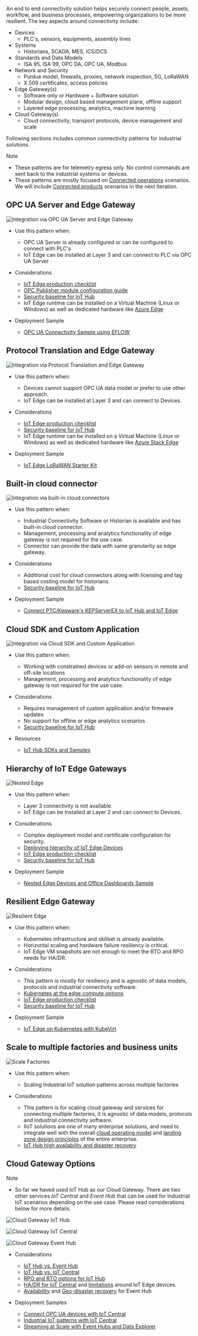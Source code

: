 An end to end connectivity solution helps securely connect people, assets, workflow, and business processes, empowering organizations to be more resilient. The key aspects around connectivity include:

- Devices
    - PLC's, sensors, equipments, assembly lines
- Systems 
    - Historians, SCADA, MES, ICS/DCS
- Standards and Data Models
    - ISA 95, ISA 99, OPC DA, OPC UA, Modbus
- Network and Security
    - Purdue model, firewalls, proxies, network inspection, 5G, LoRaWAN
    - X.509 certificates, access policies
- Edge Gateway(s)
    - Software only or Hardware + Software solution
    - Modular design, cloud based management plane, offline support
    - Layered edge processing, analytics, machine learning
- Cloud Gateway(s)
    - Cloud connectivity, transport protocols, device management and scale

Following sections includes common connectivity patterns for industrial solutions. 

> [!NOTE]
> - These patterns are for telemetry egress only. No control commands are sent back to the industrial systems or devices.
> - These patterns are mostly focused on [Connected operations](https://docs.microsoft.com/en-us/azure/architecture/framework/iot/iot-overview#connected-operations) scenarios. We will include [Connected products](https://docs.microsoft.com/en-us/azure/architecture/framework/iot/iot-overview#connected-products) scenarios in the next iteration.


## OPC UA Server and Edge Gateway

![Integration via OPC UA Server and Edge Gateway](images/edge-opcua.png)

- Use this pattern when:
    - OPC UA Server is already configured or can be configured to connect with PLC's
    - IoT Edge can be installed at Layer 3 and can connect to PLC via OPC UA Server

- Considerations
    - [IoT Edge production checklist](https://docs.microsoft.com/en-us/azure/iot-edge/production-checklist?view=iotedge-2018-06)
    - [OPC Publisher module configuration guide](https://github.com/Azure/Industrial-IoT/blob/main/docs/modules/publisher.md)
    - [Security baseline for IoT Hub](https://docs.microsoft.com/en-us/security/benchmark/azure/baselines/iot-hub-security-baseline?toc=/azure/iot-hub/TOC.json)
    - IoT Edge runtime can be installed on a Virtual Machine (Linux or Windows) as well as dedicated hardware like [Azure  Edge](https://azure.microsoft.com/en-us/products/azure-stack/edge/#overview) 

- Deployment Sample
    - [OPC UA Connectivity Sample using EFLOW](https://github.com/Azure-Samples/industrial-iot-patterns/tree/main/1_Connectivity)


## Protocol Translation and Edge Gateway

![Integration via Protocol Translation and Edge Gateway](images/edge-protocoltranslation.png)

- Use this pattern when:
    - Devices cannot support OPC UA data model or prefer to use other approach.
    - IoT Edge can be installed at Layer 3 and can connect to Devices.

- Considerations
    - [IoT Edge production checklist](https://docs.microsoft.com/en-us/azure/iot-edge/production-checklist?view=iotedge-2018-06)
    - [Security baseline for IoT Hub](https://docs.microsoft.com/en-us/security/benchmark/azure/baselines/iot-hub-security-baseline?toc=/azure/iot-hub/TOC.json)
    - IoT Edge runtime can be installed on a Virtual Machine (Linux or Windows) as well as dedicated hardware like [Azure Stack Edge](https://azure.microsoft.com/en-us/products/azure-stack/edge/#overview) 

- Deployment Sample
    - [IoT Edge LoRaWAN Starter Kit](https://github.com/Azure/iotedge-lorawan-starterkit)
   
## Built-in cloud connector

![Integration via built-in cloud connectors](images/historian-cloudconnector.png)

- Use this pattern when:
    - Industrial Connectivity Software or Historian is available and has built-in cloud connector.
    - Management, processing and analytics functionality of edge gateway is not required for the use case.
    - Connector can provide the data with same granularity as edge gateway.   

- Considerations
    - Additional cost for cloud connectors along with licensing and tag based costing model for historians.
    - [Security baseline for IoT Hub](https://docs.microsoft.com/en-us/security/benchmark/azure/baselines/iot-hub-security-baseline?toc=/azure/iot-hub/TOC.json)

- Deployment Sample
    - [Connect PTC/Kepware's KEPServerEX to IoT Hub and IoT Edge](https://docs.microsoft.com/en-us/samples/azure-samples/iot-hub-how-to-kepware-edge/azure-iot-edge-connect-ptc/)

## Cloud SDK and Custom Application

![Integration via Cloud SDK and Custom Application](images/direct-sdk.png)

- Use this pattern when:
    - Working with constrained devices or add-on sensors in remote and off-site locations
    - Management, processing and analytics functionality of edge gateway is not required for the use case.

- Considerations
    - Requires management of custom application and/or firmware updates
    - No support for offline or edge analytics scenarios
    - [Security baseline for IoT Hub](https://docs.microsoft.com/en-us/security/benchmark/azure/baselines/iot-hub-security-baseline?toc=/azure/iot-hub/TOC.json)

- Resources
    - [IoT Hub SDKs and Samples](https://docs.microsoft.com/en-us/azure/iot-hub/iot-hub-devguide-sdks)

## Hierarchy of IoT Edge Gateways

![Nested Edge](images/nested-edge.png)

- Use this pattern when:
    - Layer 3 connectivity is not available.
    - IoT Edge can be installed at Layer 2 and can connect to Devices.

- Considerations
    - Complex deployment model and certificate configuration for security.
    - [Deploying hierarchy of IoT Edge Devices](https://docs.microsoft.com/en-us/azure/iot-edge/tutorial-nested-iot-edge?view=iotedge-2020-11)
    - [IoT Edge production checklist](https://docs.microsoft.com/en-us/azure/iot-edge/production-checklist?view=iotedge-2018-06)
    - [Security baseline for IoT Hub](https://docs.microsoft.com/en-us/security/benchmark/azure/baselines/iot-hub-security-baseline?toc=/azure/iot-hub/TOC.json)

- Deployment Sample
    - [Nested Edge Devices and Office Dashboards Sample](https://github.com/Azure-Samples/iot-edge-for-iiot)

## Resilient Edge Gateway

![Resilient Edge](images/resilient-edge.png)

- Use this pattern when:
    - Kubernetes infrastructure and skillset is already available.
    - Horizontal scaling and hardware failure resiliency is critical.
    - IoT Edge VM snapshots are not enough to meet the RTO and RPO needs for HA/DR.

- Considerations
    - This pattern is mostly for resiliency and is agnostic of data models, protocols and industrial connectivity software.
    - [Kubernetes at the edge compute options](https://docs.microsoft.com/en-us/azure/architecture/operator-guides/aks/choose-kubernetes-edge-compute-option)
    - [IoT Edge production checklist](https://docs.microsoft.com/en-us/azure/iot-edge/production-checklist?view=iotedge-2018-06)
    - [Security baseline for IoT Hub](https://docs.microsoft.com/en-us/security/benchmark/azure/baselines/iot-hub-security-baseline?toc=/azure/iot-hub/TOC.json)
    
- Deployment Sample
    - [IoT Edge on Kubernetes with KubeVirt](https://github.com/Azure-Samples/IoT-Edge-K8s-KubeVirt-Deployment/)

## Scale to multiple factories and business units

![Scale Factories](images/scale-factories.png)

- Use this pattern when:
    - Scaling Industrial IoT solution patterns across multiple factories

- Considerations
    - This pattern is for scaling cloud gateway and services for connecting multiple factories, it is agnostic of data models, protocols and industrial connectivity software.
    - IIoT solutions are one of many enterprise solutions, and need to integrate well with the overall [cloud operating model](https://docs.microsoft.com/en-us/azure/cloud-adoption-framework/operating-model/compare) and [landing zone design principles](https://docs.microsoft.com/en-us/azure/cloud-adoption-framework/ready/landing-zone/design-principles) of the entire enterprise.
    - [IoT Hub high availability and disaster recovery](https://docs.microsoft.com/en-us/azure/iot-hub/iot-hub-ha-dr)


## Cloud Gateway Options

> [!NOTE]
> - So far we haved used IoT Hub as our Cloud Gateway. There are two other services *IoT Central* and *Event Hub* that can be used for Industrial IoT scenarios depending on the use case. Please read considerations below for more details.

![Cloud Gateway IoT Hub](images/cloudgw-iothub.png)

![Cloud Gateway IoT Central](images/cloudgw-iotcentral.png)

![Cloud Gateway Event Hub](images/cloudgw-eventhub.png)

- Considerations
    - [IoT Hub vs. Event Hub](https://docs.microsoft.com/en-us/azure/iot-hub/iot-hub-compare-event-hubs)
    - [IoT Hub vs. IoT Central](https://docs.microsoft.com/en-us/azure/iot-fundamentals/iot-solution-apaas-paas#comparing-approaches)
    - [RPO and RTO options for IoT Hub](https://docs.microsoft.com/en-us/azure/iot-hub/iot-hub-ha-dr#choose-the-right-hadr-option)
    - [HA/DR for IoT Central](https://docs.microsoft.com/en-us/azure/iot-central/core/concepts-faq-scalability-availability) and [limitations](https://docs.microsoft.com/en-us/azure/iot-central/core/concepts-faq-scalability-availability#limitations) around IoT Edge devices. 
    - [Availability](https://docs.microsoft.com/en-us/azure/event-hubs/event-hubs-availability-and-consistency?tabs=dotnet) and [Geo-disaster recovery](https://docs.microsoft.com/en-us/azure/event-hubs/event-hubs-geo-dr?tabs=portal) for Event Hub

- Deployment Samples
    - [Connect OPC UA devices with IoT Central](https://github.com/iot-for-all/iotc-opcua-iotedge-gateway)
    - [Industrial IoT patterns with IoT Central](https://docs.microsoft.com/en-us/azure/iot-central/core/concepts-iiot-architecture)
    - [Streaming at Scale with Event Hubs and Data Explorer](https://github.com/Azure-Samples/streaming-at-scale/tree/main/eventhubs-dataexplorer)